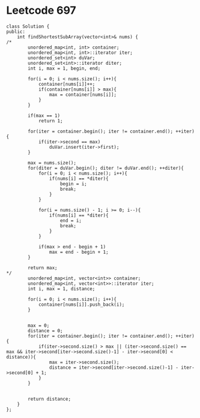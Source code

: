 # Leetcode 697
    class Solution {
    public:
        int findShortestSubArray(vector<int>& nums) {
    /*
            unordered_map<int, int> container;
            unordered_map<int, int>::iterator iter;
            unordered_set<int> duVar;
            unordered_set<int>::iterator diter;
            int i, max = 1, begin, end;

            for(i = 0; i < nums.size(); i++){
                container[nums[i]]++;
                if(container[nums[i]] > max){
                    max = container[nums[i]];
                }
            }

            if(max == 1)
                return 1;

            for(iter = container.begin(); iter != container.end(); ++iter){
                if(iter->second == max)
                    duVar.insert(iter->first);
            }

            max = nums.size();
            for(diter = duVar.begin(); diter != duVar.end(); ++diter){
                for(i = 0; i < nums.size(); i++){
                    if(nums[i] == *diter){
                        begin = i;
                        break;
                    }
                }

                for(i = nums.size() - 1; i >= 0; i--){
                    if(nums[i] == *diter){
                        end = i;
                        break;
                    }
                }

                if(max > end - begin + 1)
                    max = end - begin + 1;
            }

            return max;
    */
            unordered_map<int, vector<int>> container;
            unordered_map<int, vector<int>>::iterator iter;
            int i, max = 1, distance;

            for(i = 0; i < nums.size(); i++){
                container[nums[i]].push_back(i);
            }


            max = 0;
            distance = 0;
            for(iter = container.begin(); iter != container.end(); ++iter){
                if(iter->second.size() > max || (iter->second.size() == max && iter->second[iter->second.size()-1] - iter->second[0] < distance)){
                    max = iter->second.size();
                    distance = iter->second[iter->second.size()-1] - iter->second[0] + 1;
                }
            }


            return distance;
        }
    };
